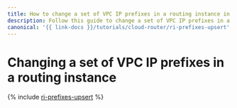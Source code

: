 ```yaml
---
title: How to change a set of VPC IP prefixes in a routing instance in {{ cr-full-name }}
description: Follow this guide to change a set of VPC IP prefixes in a routing instance.
canonical: '{{ link-docs }}/tutorials/cloud-router/ri-prefixes-upsert'
---
```


# Changing a set of VPC IP prefixes in a routing instance

{% include [ri-prefixes-upsert](../../_tutorials/routing/ri-prefixes-upsert.md) %}
